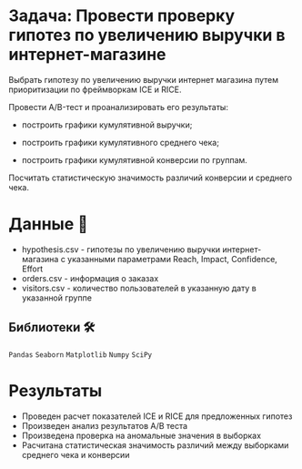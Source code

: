 # **Задача:** Провести проверку гипотез по увеличению выручки в интернет-магазине

Выбрать гипотезу по увеличению выручки интернет магазина путем приоритизации по фреймворкам ICE и RICE.

Провести A/B-тест и проанализировать его результаты:

- построить графики кумулятивной выручки;

- построить графики кумулятивного среднего чека;

- построить графики кумулятивной конверсии по группам.

Посчитать статистическую значимость различий конверсии и среднего чека.

# Данные 📁

* hypothesis.csv - гипотезы по увеличению выручки интернет-магазина с указанными параметрами Reach, Impact, Confidence, Effort
* orders.csv - информация о заказах
* visitors.csv - количество пользователей в указанную дату в указанной группе

## Библиотеки 🛠️

`Pandas` `Seaborn` `Matplotlib` `Numpy` `SciPy`

# Результаты

+ Проведен расчет показателей ICE и RICE для предложенных гипотез
+ Произведен анализ результатов A/B теста
+ Произведена проверка на аномальные значения в выборках
+ Расчитана статистическая значимость различий между выборками среднего чека и конверсии

<br>
